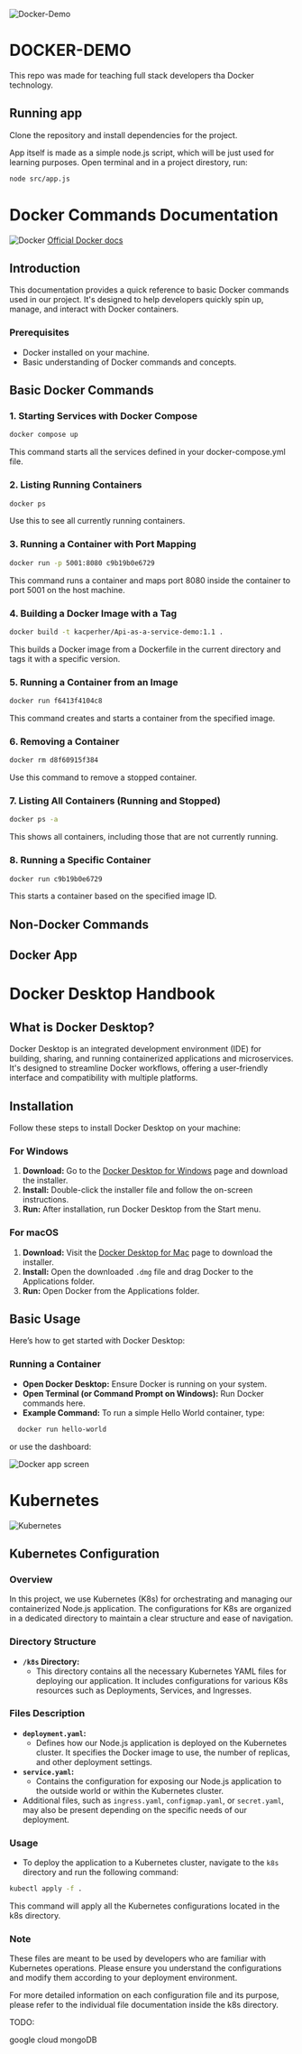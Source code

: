 ![Docker-Demo](/server/public/devops-thumbnail.png)
# DOCKER-DEMO

This repo was made for teaching full stack developers tha Docker technology. 

## Running app

Clone the repository and install dependencies for the project.

App itself is made as a simple node.js script, which will be just used for learning purposes.
Open terminal and in a project direstory, run:
```bash
node src/app.js
```

# Docker Commands Documentation
![Docker](/server/public/DOCKER.png)
[Official Docker docs](https://docs.docker.com/desktop/install/mac-install/)

## Introduction
This documentation provides a quick reference to basic Docker commands used in our project. It's designed to help developers quickly spin up, manage, and interact with Docker containers.

### Prerequisites
- Docker installed on your machine.
- Basic understanding of Docker commands and concepts.

## Basic Docker Commands

### 1. Starting Services with Docker Compose
```bash
docker compose up
```
This command starts all the services defined in your docker-compose.yml file.

### 2. Listing Running Containers
```bash
docker ps
```
Use this to see all currently running containers.

### 3. Running a Container with Port Mapping
```bash
docker run -p 5001:8080 c9b19b0e6729
```
This command runs a container and maps port 8080 inside the container to port 5001 on the host machine.

### 4. Building a Docker Image with a Tag
```bash
docker build -t kacperher/Api-as-a-service-demo:1.1 .
```
This builds a Docker image from a Dockerfile in the current directory and tags it with a specific version.

### 5. Running a Container from an Image
```bash
docker run f6413f4104c8
```
This command creates and starts a container from the specified image.

### 6. Removing a Container
```bash
docker rm d8f60915f384
```
Use this command to remove a stopped container.

### 7. Listing All Containers (Running and Stopped)
```bash
docker ps -a
```
This shows all containers, including those that are not currently running.

### 8. Running a Specific Container
```bash
docker run c9b19b0e6729
```
This starts a container based on the specified image ID.

## Non-Docker Commands

## Docker App

# Docker Desktop Handbook

## What is Docker Desktop?
Docker Desktop is an integrated development environment (IDE) for building, sharing, and running containerized applications and microservices. It's designed to streamline Docker workflows, offering a user-friendly interface and compatibility with multiple platforms.

## Installation
Follow these steps to install Docker Desktop on your machine:

### For Windows
1. **Download:** Go to the [Docker Desktop for Windows](https://www.docker.com/products/docker-desktop) page and download the installer.
2. **Install:** Double-click the installer file and follow the on-screen instructions.
3. **Run:** After installation, run Docker Desktop from the Start menu.

### For macOS
1. **Download:** Visit the [Docker Desktop for Mac](https://www.docker.com/products/docker-desktop) page to download the installer.
2. **Install:** Open the downloaded `.dmg` file and drag Docker to the Applications folder.
3. **Run:** Open Docker from the Applications folder.

## Basic Usage
Here’s how to get started with Docker Desktop:

### Running a Container
- **Open Docker Desktop:** Ensure Docker is running on your system.
- **Open Terminal (or Command Prompt on Windows):** Run Docker commands here.
- **Example Command:** To run a simple Hello World container, type:

```bash
  docker run hello-world
```

or use the dashboard:

![Docker app screen](/server/public/screen-docker-app.png)

# Kubernetes
![Kubernetes](/server/public/kubernetes.png)
## Kubernetes Configuration

### Overview
In this project, we use Kubernetes (K8s) for orchestrating and managing our containerized Node.js application. The configurations for K8s are organized in a dedicated directory to maintain a clear structure and ease of navigation.

### Directory Structure
- **`/k8s` Directory:**
    - This directory contains all the necessary Kubernetes YAML files for deploying our application. It includes configurations for various K8s resources such as Deployments, Services, and Ingresses.

### Files Description
- **`deployment.yaml`:**
    - Defines how our Node.js application is deployed on the Kubernetes cluster. It specifies the Docker image to use, the number of replicas, and other deployment settings.
- **`service.yaml`:**
    - Contains the configuration for exposing our Node.js application to the outside world or within the Kubernetes cluster.
- Additional files, such as `ingress.yaml`, `configmap.yaml`, or `secret.yaml`, may also be present depending on the specific needs of our deployment.

### Usage
- To deploy the application to a Kubernetes cluster, navigate to the `k8s` directory and run the following command:
```bash
kubectl apply -f . 
```
This command will apply all the Kubernetes configurations located in the k8s directory.

### Note
These files are meant to be used by developers who are familiar with Kubernetes operations. Please ensure you understand the configurations and modify them according to your deployment environment.

For more detailed information on each configuration file and its purpose, please refer to the individual file documentation inside the k8s directory.

TODO:

google cloud
mongoDB 
